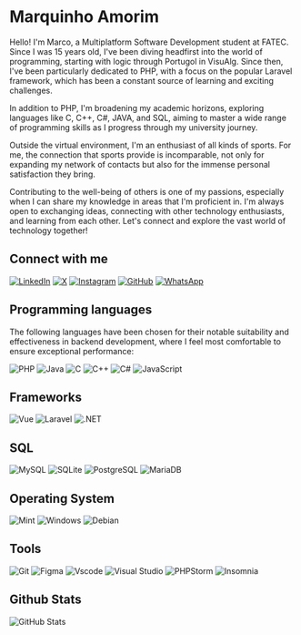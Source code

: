 # Marquinho Amorim

Hello! I'm Marco, a Multiplatform Software Development student at FATEC. Since I was 15 years old, I've been diving headfirst into the world of programming, starting with logic through Portugol in VisuAlg. Since then, I've been particularly dedicated to PHP, with a focus on the popular Laravel framework, which has been a constant source of learning and exciting challenges.

In addition to PHP, I'm broadening my academic horizons, exploring languages like C, C++, C#, JAVA, and SQL, aiming to master a wide range of programming skills as I progress through my university journey.

Outside the virtual environment, I'm an enthusiast of all kinds of sports. For me, the connection that sports provide is incomparable, not only for expanding my network of contacts but also for the immense personal satisfaction they bring.

Contributing to the well-being of others is one of my passions, especially when I can share my knowledge in areas that I'm proficient in. I'm always open to exchanging ideas, connecting with other technology enthusiasts, and learning from each other. Let's connect and explore the vast world of technology together!

## Connect with me
[![LinkedIn](https://img.shields.io/badge/LinkedIn-1C1C1C?style=for-the-badge&logo=linkedin&logoColor=FFD700)](https://www.linkedin.com/in/marco-amorim-204194180)
[![X](https://img.shields.io/badge/Twitter-1C1C1C?style=for-the-badge&logo=x&logoColor=FFD700)](https://x.com/m_amorim1)
[![Instagram](https://img.shields.io/badge/-Instagram-1C1C1C?style=for-the-badge&logo=instagram&logoColor=FFD700)](https://www.instagram.com/marquinhoamorim1/)
[![GitHub](https://img.shields.io/badge/GitHub-1C1C1C?style=for-the-badge&logo=github&logoColor=FFD700)](https://github.com/MarquinhoAmorim)
[![WhatsApp](https://img.shields.io/badge/WhatsApp-1C1C1C?style=for-the-badge&logo=whatsapp&logoColor=FFD700)](https://wa.me/5519993018602)

## Programming languages
The following languages have been chosen for their notable suitability and effectiveness in backend development, where I feel most comfortable to ensure exceptional performance:

![PHP](https://img.shields.io/badge/PHP-1C1C1C?style=for-the-badge&logo=php&logoColor=FFD700)
![Java](https://img.shields.io/badge/java-1C1C1C.svg?style=for-the-badge&logo=openjdk&logoColor=FFD700)
![C](https://img.shields.io/badge/C-1C1C1C?style=for-the-badge&logo=c&logoColor=FFD700)
![C++](https://img.shields.io/badge/C%2B%2B-1C1C1C?style=for-the-badge&logo=c%2B%2B&logoColor=FFD700)
![C#](https://img.shields.io/badge/C%23-1C1C1C?style=for-the-badge&logo=c-sharp&logoColor=FFD700)
![JavaScript](https://img.shields.io/badge/JavaScript-1C1C1C?style=for-the-badge&logo=javascript&logoColor=FFD700)

## Frameworks
![Vue](https://img.shields.io/badge/vuejs-1C1C1C.svg?style=for-the-badge&logo=vuedotjs&logoColor=FFD700)
![Laravel](https://img.shields.io/badge/laravel-1C1C1C.svg?style=for-the-badge&logo=laravel&logoColor=FFD700)
![.NET](https://img.shields.io/badge/.NET-1C1C1C?style=for-the-badge&logo=.net&logoColor=FFD700)

## SQL
![MySQL](https://img.shields.io/badge/MySQL-1C1C1C?style=for-the-badge&logo=mysql&logoColor=FFD700)
![SQLite](https://img.shields.io/badge/SQLite-1C1C1C?style=for-the-badge&logo=sqlite&logoColor=FFD700)
![PostgreSQL](https://img.shields.io/badge/PostgreSQL-1C1C1C?style=for-the-badge&logo=postgresql&logoColor=FFD700)
![MariaDB](https://img.shields.io/badge/MariaDB-1C1C1C?style=for-the-badge&logo=mariadb&logoColor=FFD700)

## Operating System
![Mint](https://img.shields.io/badge/Linux%20Mint-1C1C1C?style=for-the-badge&logo=Linux%20Mint&logoColor=FFD700)
![Windows](https://img.shields.io/badge/Windows-1C1C1C?style=for-the-badge&logo=windows&logoColor=FFD700)
![Debian](https://img.shields.io/badge/Debian-1C1C1C?style=for-the-badge&logo=debian&logoColor=FFD700)

## Tools
![Git](https://img.shields.io/badge/GIT-1C1C1C?style=for-the-badge&logo=git&logoColor=FFD700)
![Figma](https://img.shields.io/badge/Figma-1C1C1C?style=for-the-badge&logo=figma&logoColor=FFD700)
![Vscode](https://img.shields.io/badge/Vscode-1C1C1C?style=for-the-badge&logo=visual-studio-code&logoColor=FFD700)
![Visual Studio](https://img.shields.io/badge/Studio-1C1C1C?style=for-the-badge&logo=VisualStudio&logoColor=FFD700)
![PHPStorm](https://img.shields.io/badge/PHPStorm-1C1C1C?style=for-the-badge&logo=PHPStorm&logoColor=FFD700)
![Insomnia](https://img.shields.io/badge/Insomnia-1C1C1C.svg?style=for-the-badge&logo=Insomnia&logoColor=FFD700)





## Github Stats
![GitHub Stats](https://github-readme-stats.vercel.app/api?username=MarquinhoAmorim&theme=transparent&border_color=FFD700&show_icons=true&icon_color=FFD700&hide_title=true&text_color=FFF&ring_color=FFD700&border_radius=20)

